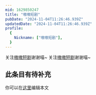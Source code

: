 ```yaml
---
mid: 1629850247
title: "嗷嗷短剧"
pubDate: "2024-11-04T11:26:46.939Z"
updatedDate: "2024-11-04T11:26:46.939Z"
profile:
  {
    Nickname: ["嗷嗷短剧"],
  }
---
```


关注[嗷嗷短剧](https://space.bilibili.com/1629850247)谢谢喵~ 关注[嗷嗷短剧](https://space.bilibili.com/1629850247)谢谢喵~

## 此条目有待补充
你可以在[这里](https://github.com/Yuhanawa/VTuber.ICU/edit/master/src/content/v/嗷嗷短剧/index.md)编辑本文
